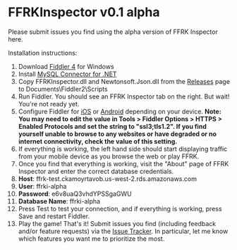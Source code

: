 # FFRKInspector v0.1 alpha

Please submit issues you find using the alpha version of FFRK Inspector here.

Installation instructions:

1. Download [Fiddler 4](http://www.telerik.com/download/fiddler) for Windows
2. Install [MySQL Connector for .NET](https://dev.mysql.com/downloads/connector/net/)
3. Copy FFRKInspector.dll and Newtonsoft.Json.dll from the [Releases](https://github.com/cppisking/ffrk-inspector/releases) page to Documents\Fiddler2\Scripts
4. Run Fiddler.  You should see an FFRK Inspector tab on the right.  But wait!  You're not ready yet.
5. Configure Fiddler for [iOS](http://docs.telerik.com/fiddler/Configure-Fiddler/Tasks/ConfigureForiOS) or [Android](http://docs.telerik.com/fiddler/Configure-Fiddler/Tasks/ConfigureForAndroid) depending on your device.  **Note: You may need to edit the value in Tools > Fiddler Options > HTTPS > Enabled Protocols and set the string to "ssl3;tls1.2".  If you find yourself unable to browse to any websites or have degraded or no internet connectivity, check the value of this setting.**
6. If everything is working, the left hand side should start displaying traffic from your mobile device as you browse the web or play FFRK.
7. Once you find that everything is working, visit the "About" page of FFRK Inspector and enter the correct database credentials.
  1. **Host**: ffrk-test.ckamoyrtavob.us-west-2.rds.amazonaws.com
  2. **User**: ffrki-alpha
  3. **Password**: e6v8uaQ3vhdYPSSgaGWU
  4. **Database Name**: ffrki-alpha
8. Press Test to test your connection, and if everything is working, press Save and restart Fiddler.
9. Play the game!  That's it!  Submit issues you find (including feedback and/or feature requests) via the [Issue Tracker](https://github.com/cppisking/ffrk-inspector/issues).  In particular, let me know which features you want me to prioritize the most.  
